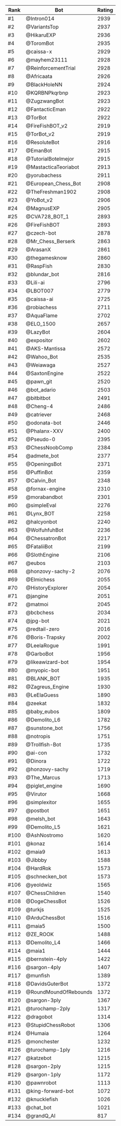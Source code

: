 Rank|Bot|Rating
---|---|---
#1|@Intron014|2939
#2|@VariantsTop|2937
#3|@HikaruEXP|2936
#4|@ToromBot|2935
#5|@caissa-x|2929
#6|@mayhem23111|2928
#7|@ReinforcementTrial|2928
#8|@Africaata|2926
#9|@BlackHoleNN|2924
#10|@KQRBNPkqrbnp|2923
#11|@ZugzwangBot|2923
#12|@FantacticEman|2922
#13|@TorBot|2922
#14|@FireFishBOT_v2|2919
#15|@TorBot_v2|2919
#16|@ResoluteBot|2916
#17|@EmanBot|2915
#18|@TutorialBotelmejor|2915
#19|@MastacticaTeoriabot|2913
#20|@yorubachess|2911
#21|@European_Chess_Bot|2908
#22|@TheFreshman1902|2908
#23|@YoBot_v2|2906
#24|@MagnusEXP|2905
#25|@CVA728_BOT_1|2893
#26|@FireFishBOT|2893
#27|@czech-bot|2878
#28|@Mr_Chess_Berserk|2863
#29|@ArasanX|2861
#30|@thegamesknow|2860
#31|@RaspFish|2830
#32|@blundar_bot|2816
#33|@Lili-ai|2796
#34|@LBOT007|2779
#35|@caissa-ai|2725
#36|@robiachess|2711
#37|@AquaFlame|2702
#38|@ELO_1500|2657
#39|@LazyBot|2604
#40|@expositor|2602
#41|@AKS-Mantissa|2572
#42|@Wahoo_Bot|2535
#43|@Weiawaga|2527
#44|@SaxtonEngine|2522
#45|@pawn_git|2520
#46|@bot_adario|2503
#47|@bitbitbot|2491
#48|@Cheng-4|2486
#49|@catriever|2468
#50|@odonata-bot|2446
#51|@Phalanx-XXV|2400
#52|@Pseudo-0|2395
#53|@ChessNoobComp|2384
#54|@admete_bot|2377
#55|@OpeningsBot|2371
#56|@PuffinBot|2359
#57|@Calvin_Bot|2348
#58|@fornax-engine|2310
#59|@morabandbot|2301
#60|@simpleEval|2276
#61|@Lynx_BOT|2258
#62|@halcyonbot|2240
#63|@WolfuhfuhBot|2236
#64|@ChessatronBot|2217
#65|@FataliiBot|2199
#66|@SlothEngine|2106
#67|@eubos|2103
#68|@honzovy-sachy-2|2076
#69|@Elmichess|2055
#70|@HistoryExplorer|2054
#71|@jangine|2051
#72|@matmoi|2045
#73|@bcbchess|2034
#74|@jpg-bot|2021
#75|@redtail-zero|2016
#76|@Boris-Trapsky|2002
#77|@LeelaRogue|1991
#78|@GarboBot|1956
#79|@likeawizard-bot|1954
#80|@myopic-bot|1951
#81|@BLANK_BOT|1935
#82|@Zagreus_Engine|1930
#83|@LeElaGuess|1890
#84|@zeekat|1832
#85|@baby_eubos|1809
#86|@Demolito_L6|1782
#87|@sunstone_bot|1756
#88|@notropis|1751
#89|@Trollfish-Bot|1735
#90|@ai-con|1732
#91|@Dinora|1722
#92|@honzovy-sachy|1719
#93|@The_Marcus|1713
#94|@piglet_engine|1690
#95|@Virutor|1668
#96|@simplexitor|1655
#97|@postbot|1651
#98|@melsh_bot|1643
#99|@Demolito_L5|1621
#100|@AshNostromo|1620
#101|@konaz|1614
#102|@maia9|1613
#103|@Jibbby|1588
#104|@HardRok|1573
#105|@schnecken_bot|1573
#106|@yeoldwiz|1565
#107|@ChessChildren|1540
#108|@DogeChessBot|1526
#109|@turkjs|1525
#110|@ArduChessBot|1516
#111|@maia5|1500
#112|@ZE_ROOK|1488
#113|@Demolito_L4|1466
#114|@maia1|1444
#115|@bernstein-4ply|1422
#116|@sargon-4ply|1407
#117|@munfish|1389
#118|@DavidsGuterBot|1372
#119|@RoundMoundOfRebounds|1372
#120|@sargon-3ply|1367
#121|@turochamp-2ply|1317
#122|@dragobot|1314
#123|@StupidChessRobot|1306
#124|@Humaia|1264
#125|@monchester|1232
#126|@turochamp-1ply|1216
#127|@katzebot|1215
#128|@sargon-2ply|1215
#129|@sargon-1ply|1172
#130|@pawnrobot|1113
#131|@king-forward-bot|1072
#132|@knucklefish|1026
#133|@chat_bot|1021
#134|@grandQ_AI|817
